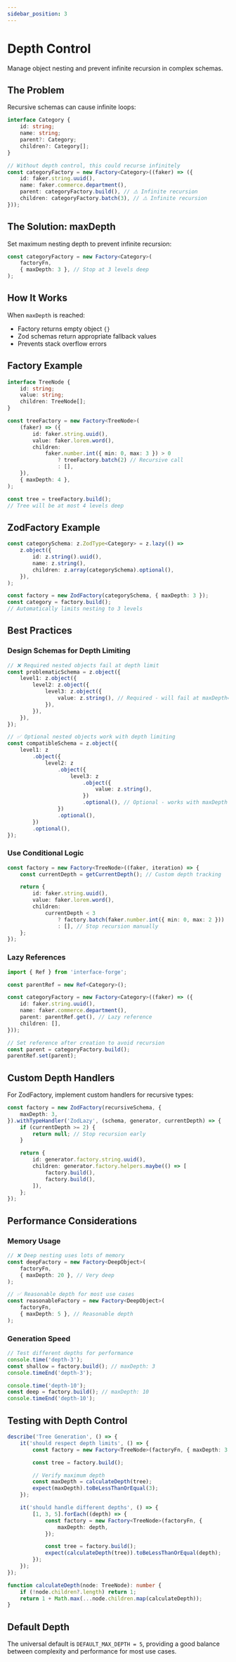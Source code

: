 ```yaml
---
sidebar_position: 3
---
```


# Depth Control

Manage object nesting and prevent infinite recursion in complex schemas.

## The Problem

Recursive schemas can cause infinite loops:

```typescript
interface Category {
    id: string;
    name: string;
    parent?: Category;
    children?: Category[];
}

// Without depth control, this could recurse infinitely
const categoryFactory = new Factory<Category>((faker) => ({
    id: faker.string.uuid(),
    name: faker.commerce.department(),
    parent: categoryFactory.build(), // ⚠️ Infinite recursion
    children: categoryFactory.batch(3), // ⚠️ Infinite recursion
}));
```

## The Solution: maxDepth

Set maximum nesting depth to prevent infinite recursion:

```typescript
const categoryFactory = new Factory<Category>(
    factoryFn,
    { maxDepth: 3 }, // Stop at 3 levels deep
);
```

## How It Works

When `maxDepth` is reached:

- Factory returns empty object `{}`
- Zod schemas return appropriate fallback values
- Prevents stack overflow errors

## Factory Example

```typescript
interface TreeNode {
    id: string;
    value: string;
    children: TreeNode[];
}

const treeFactory = new Factory<TreeNode>(
    (faker) => ({
        id: faker.string.uuid(),
        value: faker.lorem.word(),
        children:
            faker.number.int({ min: 0, max: 3 }) > 0
                ? treeFactory.batch(2) // Recursive call
                : [],
    }),
    { maxDepth: 4 },
);

const tree = treeFactory.build();
// Tree will be at most 4 levels deep
```

## ZodFactory Example

```typescript
const categorySchema: z.ZodType<Category> = z.lazy(() =>
    z.object({
        id: z.string().uuid(),
        name: z.string(),
        children: z.array(categorySchema).optional(),
    }),
);

const factory = new ZodFactory(categorySchema, { maxDepth: 3 });
const category = factory.build();
// Automatically limits nesting to 3 levels
```

## Best Practices

### Design Schemas for Depth Limiting

```typescript
// ❌ Required nested objects fail at depth limit
const problematicSchema = z.object({
    level1: z.object({
        level2: z.object({
            level3: z.object({
                value: z.string(), // Required - will fail at maxDepth=2
            }),
        }),
    }),
});

// ✅ Optional nested objects work with depth limiting
const compatibleSchema = z.object({
    level1: z
        .object({
            level2: z
                .object({
                    level3: z
                        .object({
                            value: z.string(),
                        })
                        .optional(), // Optional - works with maxDepth
                })
                .optional(),
        })
        .optional(),
});
```

### Use Conditional Logic

```typescript
const factory = new Factory<TreeNode>((faker, iteration) => {
    const currentDepth = getCurrentDepth(); // Custom depth tracking

    return {
        id: faker.string.uuid(),
        value: faker.lorem.word(),
        children:
            currentDepth < 3
                ? factory.batch(faker.number.int({ min: 0, max: 2 }))
                : [], // Stop recursion manually
    };
});
```

### Lazy References

```typescript
import { Ref } from 'interface-forge';

const parentRef = new Ref<Category>();

const categoryFactory = new Factory<Category>((faker) => ({
    id: faker.string.uuid(),
    name: faker.commerce.department(),
    parent: parentRef.get(), // Lazy reference
    children: [],
}));

// Set reference after creation to avoid recursion
const parent = categoryFactory.build();
parentRef.set(parent);
```

## Custom Depth Handlers

For ZodFactory, implement custom handlers for recursive types:

```typescript
const factory = new ZodFactory(recursiveSchema, {
    maxDepth: 3,
}).withTypeHandler('ZodLazy', (schema, generator, currentDepth) => {
    if (currentDepth >= 2) {
        return null; // Stop recursion early
    }

    return {
        id: generator.factory.string.uuid(),
        children: generator.factory.helpers.maybe(() => [
            factory.build(),
            factory.build(),
        ]),
    };
});
```

## Performance Considerations

### Memory Usage

```typescript
// ❌ Deep nesting uses lots of memory
const deepFactory = new Factory<DeepObject>(
    factoryFn,
    { maxDepth: 20 }, // Very deep
);

// ✅ Reasonable depth for most use cases
const reasonableFactory = new Factory<DeepObject>(
    factoryFn,
    { maxDepth: 5 }, // Reasonable depth
);
```

### Generation Speed

```typescript
// Test different depths for performance
console.time('depth-3');
const shallow = factory.build(); // maxDepth: 3
console.timeEnd('depth-3');

console.time('depth-10');
const deep = factory.build(); // maxDepth: 10
console.timeEnd('depth-10');
```

## Testing with Depth Control

```typescript
describe('Tree Generation', () => {
    it('should respect depth limits', () => {
        const factory = new Factory<TreeNode>(factoryFn, { maxDepth: 3 });

        const tree = factory.build();

        // Verify maximum depth
        const maxDepth = calculateDepth(tree);
        expect(maxDepth).toBeLessThanOrEqual(3);
    });

    it('should handle different depths', () => {
        [1, 3, 5].forEach((depth) => {
            const factory = new Factory<TreeNode>(factoryFn, {
                maxDepth: depth,
            });

            const tree = factory.build();
            expect(calculateDepth(tree)).toBeLessThanOrEqual(depth);
        });
    });
});

function calculateDepth(node: TreeNode): number {
    if (!node.children?.length) return 1;
    return 1 + Math.max(...node.children.map(calculateDepth));
}
```

## Default Depth

The universal default is `DEFAULT_MAX_DEPTH = 5`, providing a good balance between complexity and performance for most use cases.

